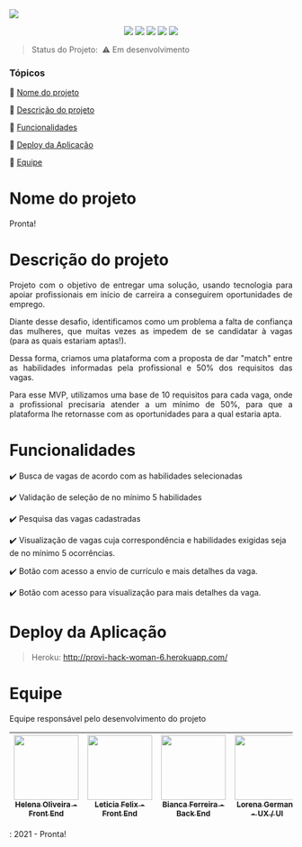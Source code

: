 <img src="https://user-images.githubusercontent.com/72107976/107159296-b725ed80-696d-11eb-9bc2-bbecc06c6d46.jpg"> 

<p align="center">
  <img src="https://img.shields.io/static/v1?label=Heroku&message=deploy&color=blue&style=for-the-badge&logo=heroku"/>
  <img src="http://img.shields.io/static/v1?label=Ruby&message=2.6.6&color=red&style=for-the-badge&logo=ruby"/>
  <img src="http://img.shields.io/static/v1?label=Ruby%20On%20Rails%20&message=6.0.3.4&color=red&style=for-the-badge&logo=ruby"/>
  <img src="http://img.shields.io/static/v1?label=PostgreSQL&message=database&color=GREEN&style=for-the-badge&logo=postgresql"/>
   <img src="http://img.shields.io/static/v1?label=STATUS&message=EM%20DESENVOLVIMENTO&color=yellow&style=for-the-badge"/>
</p>


> Status do Projeto: ​​ :warning: Em desenvolvimento

### Tópicos 

:small_blue_diamond: [Nome do projeto](#nome-do-projeto)

:small_blue_diamond: [Descrição do projeto](#descrição-do-projeto)

:small_blue_diamond: [Funcionalidades](#funcionalidades)

:small_blue_diamond: [Deploy da Aplicação](#deploy-da-aplicação-dash)

:small_blue_diamond: [Equipe](#equipe)





<h1 id="nome-do-projeto"> Nome do projeto </h1>

<p align="justify">
  Pronta!
</p>

<h1 id="descrição-do-projeto">Descrição do projeto</h1>

<p align="justify">
  Projeto com o objetivo de entregar uma solução, usando tecnologia para apoiar profissionais em início de carreira a conseguirem oportunidades de emprego. 
</p>
<p align="justify">
  Diante desse desafio, identificamos como um problema a falta de confiança das mulheres, que muitas vezes as impedem de se candidatar à vagas (para as quais estariam aptas!). 
</p>
<p align="justify">
  Dessa forma, criamos uma plataforma com a proposta de dar "match" entre as habilidades informadas pela profissional e 50% dos requisitos das vagas.
</p>
<p align="justify">
  Para esse MVP, utilizamos uma base de 10 requisitos para cada vaga, onde a profissional precisaria atender a um mínimo de 50%, para que a plataforma lhe retornasse com as oportunidades para a qual estaria apta.
</p>

<h1 id="funcionalidades">Funcionalidades</h1>

:heavy_check_mark: Busca de vagas de acordo com as habilidades selecionadas

:heavy_check_mark: Validação de seleção de no mínimo 5 habilidades

:heavy_check_mark: Pesquisa das vagas cadastradas

:heavy_check_mark: Visualização de vagas cuja correspondência e habilidades exigidas seja de no mínimo 5 ocorrências.

:heavy_check_mark: Botão com acesso a envio de currículo e mais detalhes da vaga.

:heavy_check_mark: Botão com acesso para visualização para mais detalhes da vaga.





<h1 id="deploy-da-aplicação-dash">Deploy da Aplicação</h1>

> Heroku: http://provi-hack-woman-6.herokuapp.com/





<h1 id="equipe">Equipe</h1>

Equipe responsável pelo desenvolvimento do projeto

|  [<img src="https://avatars.githubusercontent.com/u/72107976?s=460&u=7cf8fdc51c8550fc6cdcbacd03b535e0cc262775&v=4" width=115><br><sub>Helena Oliveira - Front End</sub>](https://github.com/HELENA-HOS) | [<img src="https://avatars.githubusercontent.com/u/53658438?s=400&v=4" width=115><br><sub>Leticia Felix - Front End</sub>](https://github.com/leticiafs) |  [<img src="https://avatars.githubusercontent.com/u/61853312?s=460&u=416eb4e60b8c0d4249cee9e501f695ad8c3a1cf3&v=4" width=115><br><sub>Bianca Ferreira - Back End</sub>](https://github.com/biancaferreiralp) | [<img src="https://media-exp1.licdn.com/dms/image/C4D03AQFZUVHmpKE-Uw/profile-displayphoto-shrink_800_800/0/1608643616292?e=1618444800&v=beta&t=ZSMb1809GD3AX_4KoSWNDazTUCm_M7Rf7R2PbPWNkwA" width=115><br><sub>Lorena Germano - UX / UI</sub>](https://www.linkedin.com/in/lagermano/) | [<img src="https://media-exp1.licdn.com/dms/image/C4D03AQEd0jpsdzUcdw/profile-displayphoto-shrink_800_800/0/1547056816302?e=1618444800&v=beta&t=QxKqRBZnOzUBQ1tDHr1SRex3XMc3lLA4lKBRdQj51JU" width=115><br><sub>Talita Arena - Produto</sub>](https://www.linkedin.com/in/talita-arena/) |
| :---: | :---: | :---: | :---: | :---: 

: 2021 - Pronta!